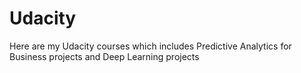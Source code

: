 # Udacity
Here are my Udacity courses which includes Predictive Analytics for Business projects and Deep Learning projects
